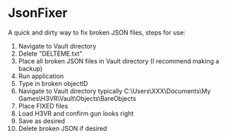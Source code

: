 # JsonFixer

A quick and dirty way to fix broken JSON files, steps for use:

1. Navigate to Vault directory
2. Delete "DELTEME.txt"
3. Place all broken JSON files in Vault directory (I recommend making a backup)
4. Run application
5. Type in broken objectID
6. Navigate to Vault directory typically C:\Users\XXX\Documents\My Games\H3VR\Vault\Objects\BareObjects
7. Place FIXED files
8. Load H3VR and confirm gun looks right
9. Save as desired
10. Delete broken JSON if desired
